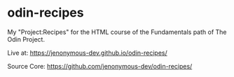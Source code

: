 # odin-recipes
My "Project:Recipes" for the  HTML course of the Fundamentals path of The Odin Project.

Live at: https://jenonymous-dev.github.io/odin-recipes/

Source Core: https://github.com/jenonymous-dev/odin-recipes/